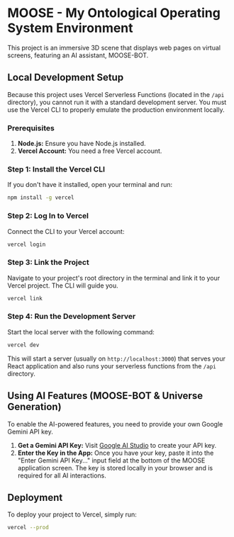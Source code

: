 
# MOOSE - My Ontological Operating System Environment

This project is an immersive 3D scene that displays web pages on virtual screens, featuring an AI assistant, MOOSE-BOT.

## Local Development Setup

Because this project uses Vercel Serverless Functions (located in the `/api` directory), you cannot run it with a standard development server. You must use the Vercel CLI to properly emulate the production environment locally.

### Prerequisites

1.  **Node.js:** Ensure you have Node.js installed.
2.  **Vercel Account:** You need a free Vercel account.

### Step 1: Install the Vercel CLI

If you don't have it installed, open your terminal and run:

```bash
npm install -g vercel
```

### Step 2: Log In to Vercel

Connect the CLI to your Vercel account:

```bash
vercel login
```

### Step 3: Link the Project

Navigate to your project's root directory in the terminal and link it to your Vercel project. The CLI will guide you.

```bash
vercel link
```

### Step 4: Run the Development Server

Start the local server with the following command:

```bash
vercel dev
```

This will start a server (usually on `http://localhost:3000`) that serves your React application and also runs your serverless functions from the `/api` directory.

## Using AI Features (MOOSE-BOT & Universe Generation)

To enable the AI-powered features, you need to provide your own Google Gemini API key.

1.  **Get a Gemini API Key:** Visit [Google AI Studio](https://aistudio.google.com/app/apikey) to create your API key.
2.  **Enter the Key in the App:** Once you have your key, paste it into the "Enter Gemini API Key..." input field at the bottom of the MOOSE application screen. The key is stored locally in your browser and is required for all AI interactions.

## Deployment

To deploy your project to Vercel, simply run:

```bash
vercel --prod
```
